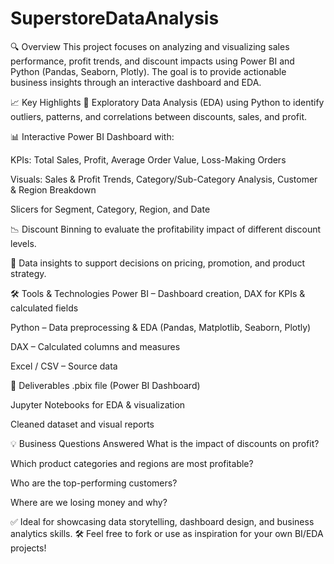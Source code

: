 # SuperstoreDataAnalysis

🔍 Overview
This project focuses on analyzing and visualizing sales performance, profit trends, and discount impacts using Power BI and Python (Pandas, Seaborn, Plotly). The goal is to provide actionable business insights through an interactive dashboard and EDA.

📈 Key Highlights
🧪 Exploratory Data Analysis (EDA) using Python to identify outliers, patterns, and correlations between discounts, sales, and profit.

📊 Interactive Power BI Dashboard with:

KPIs: Total Sales, Profit, Average Order Value, Loss-Making Orders

Visuals: Sales & Profit Trends, Category/Sub-Category Analysis, Customer & Region Breakdown

Slicers for Segment, Category, Region, and Date

📉 Discount Binning to evaluate the profitability impact of different discount levels.

🧠 Data insights to support decisions on pricing, promotion, and product strategy.

🛠️ Tools & Technologies
Power BI – Dashboard creation, DAX for KPIs & calculated fields

Python – Data preprocessing & EDA (Pandas, Matplotlib, Seaborn, Plotly)

DAX – Calculated columns and measures

Excel / CSV – Source data

📎 Deliverables
.pbix file (Power BI Dashboard)

Jupyter Notebooks for EDA & visualization

Cleaned dataset and visual reports

💡 Business Questions Answered
What is the impact of discounts on profit?

Which product categories and regions are most profitable?

Who are the top-performing customers?

Where are we losing money and why?

✅ Ideal for showcasing data storytelling, dashboard design, and business analytics skills.
🛠️ Feel free to fork or use as inspiration for your own BI/EDA projects!

